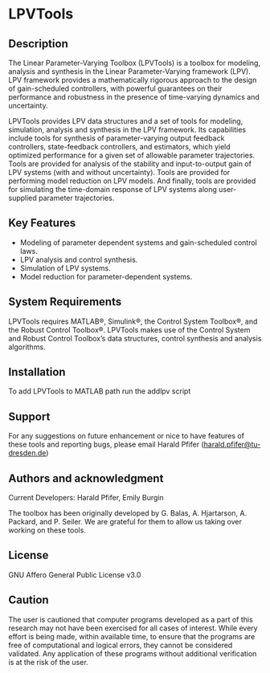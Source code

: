 # LPVTools

## Description
The Linear Parameter-Varying Toolbox (LPVTools) is a toolbox for modeling, analysis and synthesis in the Linear Parameter-Varying framework (LPV). LPV framework provides a mathematically rigorous approach to the design of gain-scheduled controllers, with powerful guarantees on their performance and robustness in the presence of time-varying dynamics and uncertainty.

LPVTools provides LPV data structures and a set of tools for modeling, simulation, analysis and synthesis in the LPV framework. Its capabilities include tools for synthesis of parameter-varying output feedback controllers, state-feedback controllers, and estimators, which yield optimized performance for a given set of allowable parameter trajectories. Tools are provided for analysis of the stability and input-to-output gain of LPV systems (with and without uncertainty). Tools are provided for performing model reduction on LPV models. And finally, tools are provided for simulating the time-domain response of LPV systems along user-supplied parameter trajectories.

## Key Features
- Modeling of parameter dependent systems and gain-scheduled control laws.
- LPV analysis and control synthesis.
- Simulation of LPV systems.
- Model reduction for parameter-dependent systems.

## System Requirements
LPVTools requires MATLAB®, Simulink®, the Control System Toolbox®, and the Robust Control Toolbox®. LPVTools makes use of the Control System and Robust Control Toolbox’s data structures, control synthesis and analysis algorithms.

## Installation
To add LPVTools to MATLAB path run the addlpv script

## Support
For any suggestions on future enhancement or nice to have features of these tools and reporting bugs, please email Harald Pfifer (harald.pfifer@tu-dresden.de)

## Authors and acknowledgment

Current Developers: Harald Pfifer, Emily Burgin

The toolbox has been originally developed by G. Balas, A. Hjartarson, A. Packard, and P. Seiler. We are grateful for them to allow us taking over working on these tools.

## License
GNU Affero General Public License v3.0

## Caution
The user is cautioned that computer programs developed as a part of this research may not have been exercised for all cases of interest. While every effort is being made, within available time, to ensure that the programs are free of computational and logical errors, they cannot be considered validated. Any application of these programs without additional verification is at the risk of the user.
